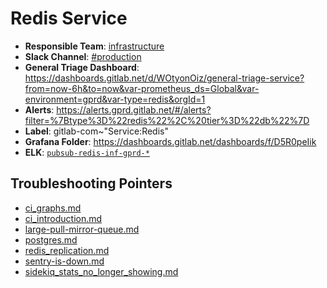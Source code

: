 <!-- MARKER: do not edit this section directly. Edit services/service-mappings.yml then run scripts/generate-docs -->
#  Redis Service

* **Responsible Team**: [infrastructure](https://about.gitlab.com/handbook/engineering/infrastructure/)
* **Slack Channel**: [#production](https://gitlab.slack.com/archives/production)
* **General Triage Dashboard**: https://dashboards.gitlab.net/d/WOtyonOiz/general-triage-service?from=now-6h&to=now&var-prometheus_ds=Global&var-environment=gprd&var-type=redis&orgId=1
* **Alerts**: https://alerts.gprd.gitlab.net/#/alerts?filter=%7Btype%3D%22redis%22%2C%20tier%3D%22db%22%7D
* **Label**: gitlab-com~"Service:Redis"
* **Grafana Folder**: https://dashboards.gitlab.net/dashboards/f/D5R0peIik
* **ELK**: [`pubsub-redis-inf-gprd-*`](https://log.gitlab.net/goto/27a6bf4e347ef9da754f06eb0a54aedc)

## Troubleshooting Pointers

* [ci_graphs.md](ci_graphs.md)
* [ci_introduction.md](ci_introduction.md)
* [large-pull-mirror-queue.md](large-pull-mirror-queue.md)
* [postgres.md](postgres.md)
* [redis_replication.md](redis_replication.md)
* [sentry-is-down.md](sentry-is-down.md)
* [sidekiq_stats_no_longer_showing.md](sidekiq_stats_no_longer_showing.md)
<!-- END_MARKER -->

